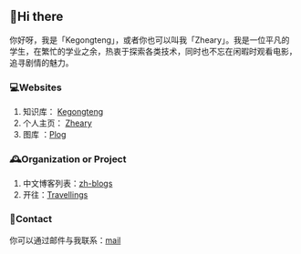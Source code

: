 ## 👋Hi there 
你好呀，我是「Kegongteng」，或者你也可以叫我「Zheary」。我是一位平凡的学生，在繁忙的学业之余，热衷于探索各类技术，同时也不忘在闲暇时观看电影，追寻剧情的魅力。
### 💻Websites
1. 知识库： [Kegongteng](https://kegongteng.cn)
2. 个人主页： [Zheary](https://zheary.com)
3. 图库 ：[Plog](https://photo.kegongteng.cn/)
### 🕰️Organization or Project
1. 中文博客列表：[zh-blogs](https://github.com/zh-blogs)
2. 开往：[Travellings](https://github.com/travellings-link)
### 🎯Contact
你可以通过邮件与我联系：[mail](mailto:i@kegongteng.cn)
